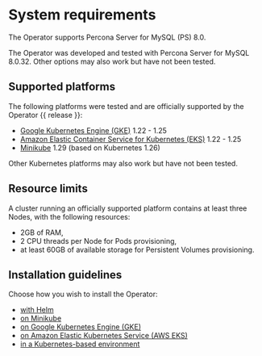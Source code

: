 # System requirements

The Operator supports Percona Server for MySQL (PS) 8.0.

The Operator was developed and tested with Percona Server for MySQL 8.0.32.
Other options may also work but have not been tested.

## Supported platforms

The following platforms were tested and are officially supported by the Operator
{{ release }}:

* [Google Kubernetes Engine (GKE)](https://cloud.google.com/kubernetes-engine) 1.22 - 1.25
* [Amazon Elastic Container Service for Kubernetes (EKS)](https://aws.amazon.com) 1.22 - 1.25
* [Minikube](https://minikube.sigs.k8s.io/docs/) 1.29 (based on Kubernetes 1.26)

Other Kubernetes platforms may also work but have not been tested.

## Resource limits

A cluster running an officially supported platform contains at least three
Nodes, with the following resources:

* 2GB of RAM,
* 2 CPU threads per Node for Pods provisioning,
* at least 60GB of available storage for Persistent Volumes provisioning.

## Installation guidelines

Choose how you wish to install the Operator:

* [with Helm](helm.md)
* [on Minikube](minikube.md)
* [on Google Kubernetes Engine (GKE)](gke.md)
* [on Amazon Elastic Kubernetes Service (AWS EKS)](eks.md)
* [in a Kubernetes-based environment](kubernetes.md)
